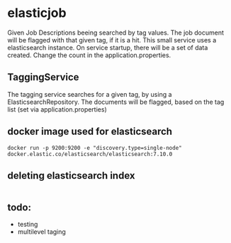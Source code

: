 # elasticjob
Given Job Descriptions beeing searched by tag values. The job document will be flagged with that given tag, if it is a hit.
This small service uses a elasticsearch instance.
On service startup, there will be a set of data created. Change the
count in the application.properties.

## TaggingService
The tagging service searches for a given tag, by using a ElasticsearchRepository.
The documents will be flagged, based on the tag list (set via application.properties)

## docker image used for elasticsearch
```
docker run -p 9200:9200 -e "discovery.type=single-node" docker.elastic.co/elasticsearch/elasticsearch:7.10.0
```

## deleting elasticsearch index
``` curl -X DELETE 'http://localhost:9200/job'
```

## todo: 
- testing
- multilevel taging 
